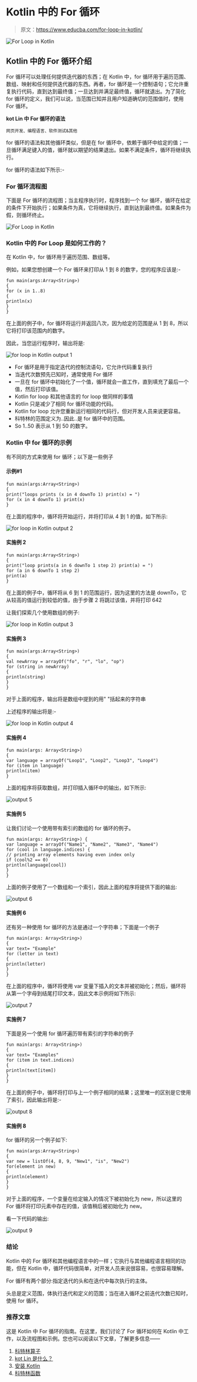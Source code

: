 # Kotlin 中的 For 循环

> 原文：<https://www.educba.com/for-loop-in-kotlin/>

![For Loop in Kotlin](img/cf04515107f93f61fd80ddec9f1b79d7.png)



## Kotlin 中的 For 循环介绍

For 循环可以处理任何提供迭代器的东西；在 Kotlin 中，for 循环用于遍历范围、数组、映射和任何提供迭代器的东西。再者，for 循环是一个控制语句；它允许重复执行代码，直到达到最终值；一旦达到并满足最终值，循环就退出。为了简化 for 循环的定义，我们可以说，当范围已知并且用户知道确切的范围值时，使用 For 循环。

**kot Lin 中 For 循环的语法**

<small>网页开发、编程语言、软件测试&其他</small>

for 循环的语法和其他循环类似，但是在 for 循环中，依赖于循环中给定的值；一旦循环满足键入的值，循环就以期望的结果退出。如果不满足条件，循环将继续执行。

for 循环的语法如下所示:-

### For 循环流程图

下面是 For 循环的流程图；当主程序执行时，程序找到一个 for 循环，循环在给定的条件下开始执行；如果条件为真，它将继续执行，直到达到最终值。如果条件为假，则循环终止。

![For Loop in Kotlin](img/1fb10a2d8bf83acf5265b9ced753d4b6.png)



### Kotlin 中的 For Loop 是如何工作的？

在 Kotlin 中，for 循环用于遍历范围、数组等。

例如，如果您想创建一个 For 循环来打印从 1 到 8 的数字，您的程序应该是:-

```
fun main(args:Array<String>)
{
for (x in 1..8)
{
println(x)
}
}
```

在上面的例子中，for 循环将运行并返回八次，因为给定的范围是从 1 到 8，所以它将打印该范围内的数字。

因此，当您运行程序时，输出将是:

![for loop in Kotlin output 1](img/3a72ae16126a1556cc7922e5c9288478.png)



*   For 循环是用于指定迭代的控制流语句，它允许代码重复执行
*   当迭代次数预先已知时，通常使用 For 循环
*   一旦在 for 循环中初始化了一个值，循环就会一直工作，直到填充了最后一个值，然后打印该值。
*   Kotlin for loop 和其他语言的 for loop 做同样的事情
*   Kotlin 只是减少了相同 for 循环功能的代码。
*   Kotlin for loop 允许您重新运行相同的代码行，但对开发人员来说更容易。
*   科特林的范围定义为..因此..是 for 循环中的范围。
*   So 1..50 表示从 1 到 50 的数字。

### Kotlin 中 for 循环的示例

有不同的方式来使用 for 循环；以下是一些例子

#### 示例#1

```
fun main(args:Array<String>)
{
print("loops prints (x in 4 downTo 1) print(x) = ")
for (x in 4 downTo 1) print(x)
}
```

在上面的程序中，循环将开始运行，并将打印从 4 到 1 的值，如下所示:

![for loop in Kotlin output 2](img/5ac3f709b4ba925cc86d78f3e7c175f7.png)



#### 实施例 2

```
fun main(args:Array<String>)
{
print("loop prints(a in 6 downTo 1 step 2) print(a) = ")
for (a in 6 downTo 1 step 2)
print(a)
}
```

在上面的例子中，循环将从 6 到 1 的范围运行，因为这里的方法是 downTo，它从较高的值运行到较低的值，由于步骤 2 将跳过该值，并将打印 642

让我们探索几个使用数组的例子:

![for loop in Kotlin output 3](img/fd83cca9341e34c1775767bc4fa9dc9f.png)



#### 实施例 3

```
fun main(args:Array<String>)
{
val newArray = arrayOf("fo", "r", "lo", "op")
for (string in newArray)
{
println(string)
}
}
```

对于上面的程序，输出将是数组中提到的用" "括起来的字符串

上述程序的输出将是:-

![for loop in Kotlin output 4](img/913119159a95b59ee53a3225cd5f13a3.png)



#### 实施例 4

```
fun main(args: Array<String>)
{
var language = arrayOf("Loop1", "Loop2", "Loop3", "Loop4")
for (item in language)
println(item)
}
```

上面的程序将获取数组，并打印插入循环中的输出，如下所示:

![output 5](img/1dc51e5bc462ea920e16a91c799d0fa2.png)



#### 实施例 5

让我们讨论一个使用带有索引的数组的 for 循环的例子。

```
fun main(args: Array<String>) {
var language = arrayOf("Name1", "Name2", "Name3", "Name4")
for (cool in language.indices) {
// printing array elements having even index only
if (cool%2 == 0)
println(language[cool])
}
}
```

上面的例子使用了一个数组和一个索引，因此上面的程序将提供下面的输出:

![output 6](img/de695a7ef06c1ebfd36340bf3ba6b39c.png)



#### 实施例 6

还有另一种使用 for 循环的方法是通过一个字符串；下面是一个例子

```
fun main(args: Array<String>)
{
var text= "Example"
for (letter in text)
{
println(letter)
}
}
```

在上面的程序中，循环将使用 var 变量下插入的文本并被初始化；然后，循环将从第一个字母到结尾打印文本，因此文本示例将如下所示:

![output 7](img/7aef80309076a8c9be5039980f2553a6.png)



#### 实施例 7

下面是另一个使用 for 循环遍历带有索引的字符串的例子

```
fun main(args: Array<String>)
{
var text= "Examples"
for (item in text.indices)
{
println(text[item])
}
}
```

在上面的例子中，循环将打印与上一个例子相同的结果；这里唯一的区别是它使用了索引，因此输出将是:-

![output 8](img/93947bd36179ef1b2e748468533714d6.png)



#### 实施例 8

for 循环的另一个例子如下:

```
fun main(args:Array<String>)
{
var new = listOf(4, 8, 9, "New1", "is", "New2")
for(element in new)
{
println(element)
}
}
```

对于上面的程序，一个变量在给定输入的情况下被初始化为 new，所以这里的 For 循环将打印元素中存在的值，该值稍后被初始化为 new。

看一下代码的输出:

![output 9](img/d343e885306d8e58fc1a11529853e0e5.png)



### 结论

Kotlin 中的 For 循环和其他编程语言中的一样；它执行与其他编程语言相同的功能，但在 Kotlin 中，循环代码很简单，对开发人员来说很容易，也很容易理解。

For 循环有两个部分:指定迭代的头和在迭代中每次执行的主体。

头总是定义范围，体执行迭代和定义的范围；当在进入循环之前迭代次数已知时，使用 for 循环。

### 推荐文章

这是 Kotlin 中 For 循环的指南。在这里，我们讨论了 For 循环如何在 Kotlin 中工作，以及流程图和示例。您也可以阅读以下文章，了解更多信息——

1.  [科特林算子](https://www.educba.com/kotlin-operators/)
2.  [kot Lin 是什么？](https://www.educba.com/what-is-kotlin/)
3.  [安装 Kotlin](https://www.educba.com/install-kotlin/)
4.  [科特林函数](https://www.educba.com/kotlin-functions/)





